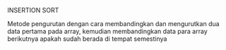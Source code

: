 INSERTION SORT

Metode pengurutan dengan cara membandingkan dan mengurutkan dua data pertama pada array, 
kemudian membandingkan data para array berikutnya apakah sudah berada di tempat semestinya
